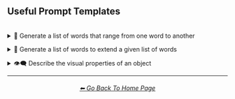 <h2>Useful Prompt Templates</h2>

<br>


<details><summary>📃 Generate a list of words that range from one word to another</summary>

### Generate a list of words that range from one word to another

```HTML
Write a list of words ranging from <word1> to <word2>
```

<br></details>



<details><summary>📃 Generate a list of words to extend a given list of words</summary>

### Generate a list of words to extend a given list of words

#### Without Parameters:

```HTML
Extrapolate this list (Only write your additions):
<list>
```

#### With Parameters:

```HTML
Extrapolate this list (Only write your additions; <param1>; <param2>; <etc>):
<list>
```

<br>

#### Tested Parameters:

```sql
Only write <=50 items
```
```sql
Only write items that contain "thing"
```
```sql
Only write items that start with "thing"
```
```sql
Only write items that end with "thing"
```
```sql
Only write items that have to do with "thing"
```
```sql
Only write items that are a type of "thing"
```
```sql
Only write items that fall under the category "category"
```

<br></details>



<details><summary>👁‍🗨 Describe the visual properties of an object</summary>

### Describe the visual properties of an object

```HTML
Describe the physical qualities and visuals of <object> in painstaking detail
```

<br></details>


<hr><!--------------->
<div align="center">
<h6><a href="https://github.com/willwulfken/ChatGPT-Prompts-Reference/blob/main/README.md">⬅ Go Back To Home Page</a></h6>
</div>